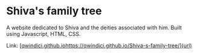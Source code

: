 # Shiva's family tree
A website dedicated to Shiva and the deities associated with him.
Built using Javascript, HTML, CSS. 


Link: [[qwindici.github.io](https://qwindici.github.io/Shiva-s-family-tree/)https://qwindici.github.io/Shiva-s-family-tree/](url)
